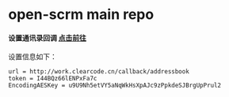 # open-scrm main repo


#### 设置通讯录回调 [点击前往](https://work.weixin.qq.com/wework_admin/frame#apps/contactsApi)

设置信息如下：
```text
url = http://work.clearcode.cn/callback/addressbook
token = I44BQz66lENPxFa7c
EncodingAESKey = u9U9Nh5etVY5aNqWkHsXpAJc9zPpkdeSJBrgUpPrul2
```